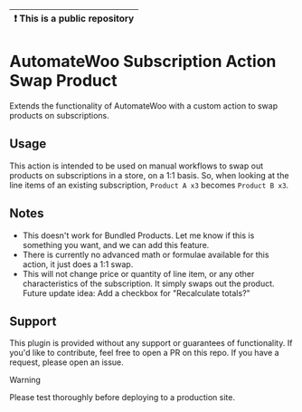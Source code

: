 | :exclamation:  This is a public repository |
|--------------------------------------------|

# AutomateWoo Subscription Action Swap Product

Extends the functionality of AutomateWoo with a custom action to swap products on subscriptions. 

## Usage

This action is intended to be used on manual workflows to swap out products on subscriptions in a store, on a 1:1 basis. So, when looking at the line items of an existing subscription, `Product A x3` becomes `Product B x3`. 

## Notes
- This doesn't work for Bundled Products. Let me know if this is something you want, and we can add this feature.
- There is currently no advanced math or formulae available for this action, it just does a 1:1 swap.
- This will not change price or quantity of line item, or any other characteristics of the subscription. It simply swaps out the product. Future update idea: Add a checkbox for "Recalculate totals?"

## Support

This plugin is provided without any support or guarantees of functionality. If you'd like to contribute, feel free to open a PR on this repo. If you have a request, please open an issue.

> [!WARNING]  
> Please test thoroughly before deploying to a production site.
